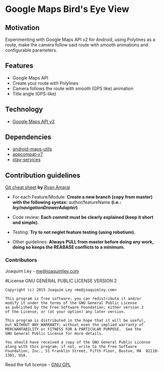 # Google Maps Bird's Eye View

Motivation
----------
Experimenting with Google Maps API v2 for Android, using Polylines as a route, make the camera follow said route with smooth animations and configurable parameters.

Features
--------
* Google Maps API
* Create your route with Polylines
* Camera follows the route with smooth (GPS like) animation
* Title angle (GPS-like)

Technology
----------
* [Google Maps API v2](https://developers.google.com/maps/documentation/android/) 

Dependencies
---------
* [android-maps-utils](http://googlemaps.github.io/android-maps-utils/)
* [appcompat-v7](https://developer.android.com/tools/support-library/features.html#v7)
* [play-services](http://developer.android.com/google/play-services/index.html)

Contribution guidelines
-----------------------
[Git cheat sheet](http://tinyurl.com/mslxyyt) **by** [Ryan Amaral](https://github.com/ryanamaral)

* For each Feature/Module: **Create a new branch (copy from master) with the following syntax:** author/featureName **(i.e.: *ley/navigationDrawerAdapter*)**

* Code review: **Each commit must be clearly explained (keep it short and simple).**

* Testing: **Try to not neglet feature testing (using robotium).**

* Other guidelines: **Always PULL from master before doing any work, doing so keeps the REABASE conflicts to a minimum.**

### Contributors
Joaquim Ley - <me@joaquimley.com>

#License
    GNU GENERAL PUBLIC LICENSE VERSION 2

    Copyright (c) 2015 Joaquim Ley <me@joaquimley.com>

    This program is free software; you can redistribute it and/or
    modify it under the terms of the GNU General Public License
    as published by the Free Software Foundation; either version 2
    of the License, or (at your option) any later version.

    This program is distributed in the hope that it will be useful,
    but WITHOUT ANY WARRANTY; without even the implied warranty of
    MERCHANTABILITY or FITNESS FOR A PARTICULAR PURPOSE.  See the
    GNU General Public License for more details.

    You should have received a copy of the GNU General Public License
    along with this program; if not, write to the Free Software
    Foundation, Inc., 51 Franklin Street, Fifth Floor, Boston, MA  02110-1301, USA.
Read the full license - [GNU GPL](../master/LICENSE.md)
